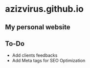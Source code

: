 # azizvirus.github.io
## My personal website

## To-Do
- Add clients feedbacks
- Add Meta tags for SEO Optimization
